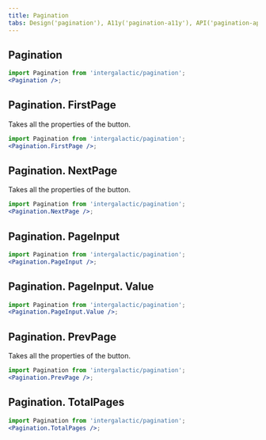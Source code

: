 ```yaml
---
title: Pagination
tabs: Design('pagination'), A11y('pagination-a11y'), API('pagination-api'), Example('pagination-code'), Changelog('pagination-changelog')
---
```


## Pagination

```jsx
import Pagination from 'intergalactic/pagination';
<Pagination />;
```

<TypesView type="PaginationProps" :types={...types} />

## Pagination. FirstPage

Takes all the properties of the button.

```jsx
import Pagination from 'intergalactic/pagination';
<Pagination.FirstPage />;
```

## Pagination. NextPage

Takes all the properties of the button.

```jsx
import Pagination from 'intergalactic/pagination';
<Pagination.NextPage />;
```

## Pagination. PageInput

```jsx
import Pagination from 'intergalactic/pagination';
<Pagination.PageInput />;
```

<TypesView type="PageInputProps" :types={...types} />

## Pagination. PageInput. Value

```jsx
import Pagination from 'intergalactic/pagination';
<Pagination.PageInput.Value />;
```

<TypesView type="InputValueProps" :types={...types} />

## Pagination. PrevPage

Takes all the properties of the button.

```jsx
import Pagination from 'intergalactic/pagination';
<Pagination.PrevPage />;
```

## Pagination. TotalPages

```jsx
import Pagination from 'intergalactic/pagination';
<Pagination.TotalPages />;
```

<TypesView type="TotalPagesProps" :types={...types} />

<script setup>import { data as types } from '@types.data.ts'; </script>
